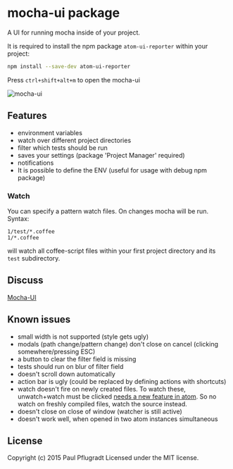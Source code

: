 # mocha-ui package

A UI for running mocha inside of your project.

It is required to install the npm package `atom-ui-reporter` within your project:
```sh
npm install --save-dev atom-ui-reporter
```

Press `ctrl+shift+alt+m` to open the mocha-ui

![mocha-ui](https://cloud.githubusercontent.com/assets/1881921/7798031/b538ea94-02f4-11e5-8cb9-7d51c674f038.gif)

## Features
- environment variables
- watch over different project directories
- filter which tests should be run
- saves your settings (package 'Project Manager' required)
- notifications
- It is possible to define the ENV (useful for usage with debug npm package)

### Watch
You can specify a pattern watch files. On changes mocha will be run.
Syntax:
```
1/test/*.coffee
1/*.coffee
```
will watch all coffee-script files within your first project directory and its `test` subdirectory.

## Discuss
[Mocha-UI](https://discuss.atom.io/t/announce-mocha-ui/17139)

## Known issues

- small width is not supported (style gets ugly)
- modals (path change/pattern change) don't close on cancel (clicking somewhere/pressing ESC)
- a button to clear the filter field is missing
- tests should run on blur of filter field
- doesn't scroll down automatically
- action bar is ugly (could be replaced by defining actions with shortcuts)
- watch doesn't fire on newly created files. To watch these, unwatch+watch must be clicked [needs a new feature in atom](https://github.com/atom/atom/issues/6875). So no watch on freshly compiled files, watch the source instead.
- doesn't close on close of window (watcher is still active)
- doesn't work well, when opened in two atom instances simultaneous

## License
Copyright (c) 2015 Paul Pflugradt
Licensed under the MIT license.
